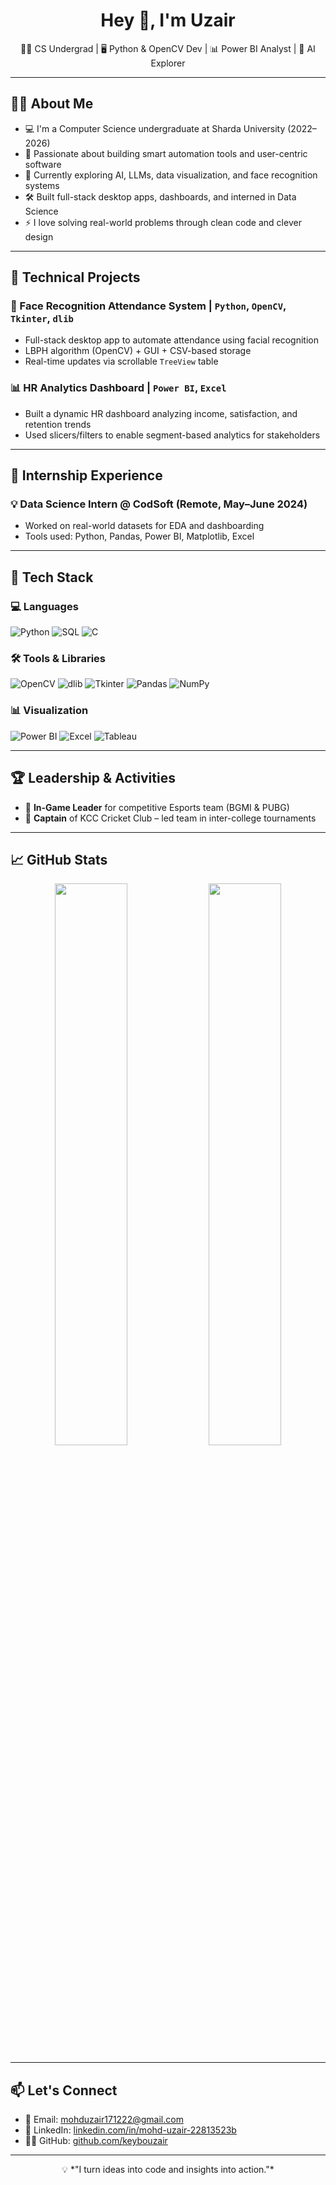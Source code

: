 <h1 align="center">Hey 👋, I'm Uzair</h1>
<p align="center">
  🧑‍💻 CS Undergrad | 🖥️ Python & OpenCV Dev | 📊 Power BI Analyst | 🤖 AI Explorer
</p>

---

## 👨‍🎓 About Me

- 💻 I'm a Computer Science undergraduate at Sharda University (2022–2026)
- 🔭 Passionate about building smart automation tools and user-centric software
- 🧠 Currently exploring AI, LLMs, data visualization, and face recognition systems
- 🛠️ Built full-stack desktop apps, dashboards, and interned in Data Science
- ⚡ I love solving real-world problems through clean code and clever design

---

## 🧠 Technical Projects

### 🎯 Face Recognition Attendance System | `Python`, `OpenCV`, `Tkinter`, `dlib`
- Full-stack desktop app to automate attendance using facial recognition
- LBPH algorithm (OpenCV) + GUI + CSV-based storage
- Real-time updates via scrollable `TreeView` table

### 📊 HR Analytics Dashboard | `Power BI`, `Excel`
- Built a dynamic HR dashboard analyzing income, satisfaction, and retention trends
- Used slicers/filters to enable segment-based analytics for stakeholders

---

## 💼 Internship Experience

### 💡 Data Science Intern @ CodSoft (Remote, May–June 2024)
- Worked on real-world datasets for EDA and dashboarding
- Tools used: Python, Pandas, Power BI, Matplotlib, Excel

---

## 🚀 Tech Stack

### 💻 Languages
![Python](https://img.shields.io/badge/-Python-black?style=flat-square&logo=python)
![SQL](https://img.shields.io/badge/-SQL-black?style=flat-square&logo=sqlite)
![C](https://img.shields.io/badge/-C-black?style=flat-square&logo=c)

### 🛠️ Tools & Libraries
![OpenCV](https://img.shields.io/badge/-OpenCV-black?style=flat-square&logo=opencv)
![dlib](https://img.shields.io/badge/-dlib-black?style=flat-square)
![Tkinter](https://img.shields.io/badge/-Tkinter-black?style=flat-square)
![Pandas](https://img.shields.io/badge/-Pandas-black?style=flat-square&logo=pandas)
![NumPy](https://img.shields.io/badge/-NumPy-black?style=flat-square&logo=numpy)

### 📊 Visualization
![Power BI](https://img.shields.io/badge/-PowerBI-black?style=flat-square&logo=powerbi)
![Excel](https://img.shields.io/badge/-Excel-black?style=flat-square&logo=microsoft-excel)
![Tableau](https://img.shields.io/badge/-Tableau-black?style=flat-square&logo=tableau)

---

## 🏆 Leadership & Activities

- 🧠 **In-Game Leader** for competitive Esports team (BGMI & PUBG)
- 🏏 **Captain** of KCC Cricket Club – led team in inter-college tournaments

---

## 📈 GitHub Stats

<p align="center">
  <img src="https://github-readme-stats.vercel.app/api?username=keybouzair&show_icons=true&theme=tokyonight" width="48%" />
  <img src="https://github-readme-stats.vercel.app/api/top-langs/?username=keybouzair&layout=compact&theme=tokyonight" width="48%" />
</p>

---

## 📫 Let's Connect

- 📧 Email: [mohduzair171222@gmail.com](mailto:mohduzair171222@gmail.com)  
- 💼 LinkedIn: [linkedin.com/in/mohd-uzair-22813523b](https://www.linkedin.com/in/mohd-uzair-22813523b)  
- 🧑‍💻 GitHub: [github.com/keybouzair](https://github.com/keybouzair)

---

<p align="center">
  💡 *"I turn ideas into code and insights into action."*
</p>
